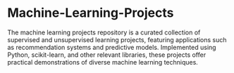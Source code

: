 # Machine-Learning-Projects
The machine learning projects repository is a curated collection of supervised and unsupervised learning projects, featuring applications such as recommendation systems and predictive models. Implemented using Python, scikit-learn, and other relevant libraries, these projects offer practical demonstrations of diverse machine learning techniques.
